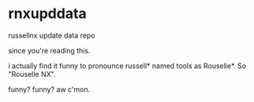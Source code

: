 # rnxupddata
russellnx update data repo


since you're reading this.

i actually find it funny to pronounce russell* named tools as Rouselle*.
So "Rouselle NX".

funny? funny? aw c'mon.
